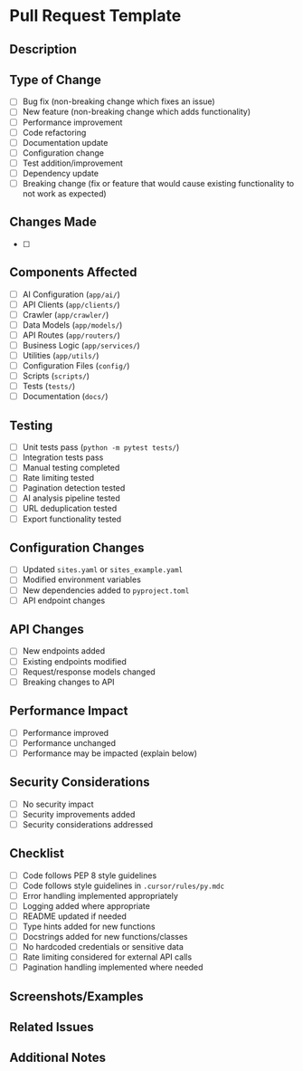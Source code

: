 # Pull Request Template

## Description
<!-- Provide a clear and concise description of what this PR accomplishes -->

## Type of Change
- [ ] Bug fix (non-breaking change which fixes an issue)
- [ ] New feature (non-breaking change which adds functionality)
- [ ] Performance improvement
- [ ] Code refactoring
- [ ] Documentation update
- [ ] Configuration change
- [ ] Test addition/improvement
- [ ] Dependency update
- [ ] Breaking change (fix or feature that would cause existing functionality to not work as expected)

## Changes Made
<!-- List the main changes and components affected -->
- [ ] 

## Components Affected
<!-- Check which parts of the system are modified -->
- [ ] AI Configuration (`app/ai/`)
- [ ] API Clients (`app/clients/`)
- [ ] Crawler (`app/crawler/`)
- [ ] Data Models (`app/models/`)
- [ ] API Routes (`app/routers/`)
- [ ] Business Logic (`app/services/`)
- [ ] Utilities (`app/utils/`)
- [ ] Configuration Files (`config/`)
- [ ] Scripts (`scripts/`)
- [ ] Tests (`tests/`)
- [ ] Documentation (`docs/`)

## Testing
<!-- Describe how you tested your changes -->
- [ ] Unit tests pass (`python -m pytest tests/`)
- [ ] Integration tests pass
- [ ] Manual testing completed
- [ ] Rate limiting tested
- [ ] Pagination detection tested
- [ ] AI analysis pipeline tested
- [ ] URL deduplication tested
- [ ] Export functionality tested

## Configuration Changes
<!-- Document any configuration file changes -->
- [ ] Updated `sites.yaml` or `sites_example.yaml`
- [ ] Modified environment variables
- [ ] New dependencies added to `pyproject.toml`
- [ ] API endpoint changes

## API Changes
<!-- If this affects the API, document the changes -->
- [ ] New endpoints added
- [ ] Existing endpoints modified
- [ ] Request/response models changed
- [ ] Breaking changes to API

## Performance Impact
<!-- Describe any performance implications -->
- [ ] Performance improved
- [ ] Performance unchanged
- [ ] Performance may be impacted (explain below)

## Security Considerations
<!-- Document any security implications -->
- [ ] No security impact
- [ ] Security improvements added
- [ ] Security considerations addressed

## Checklist
<!-- Ensure all items are completed before submitting -->
- [ ] Code follows PEP 8 style guidelines
- [ ] Code follows style guidelines in `.cursor/rules/py.mdc`
- [ ] Error handling implemented appropriately
- [ ] Logging added where appropriate
- [ ] README updated if needed
- [ ] Type hints added for new functions
- [ ] Docstrings added for new functions/classes
- [ ] No hardcoded credentials or sensitive data
- [ ] Rate limiting considered for external API calls
- [ ] Pagination handling implemented where needed

## Screenshots/Examples
<!-- Add screenshots for UI changes or examples of output -->
<!-- For API changes, include example requests/responses -->

## Related Issues
<!-- Link any related issues here -->

## Additional Notes
<!-- Any other information that reviewers should know -->